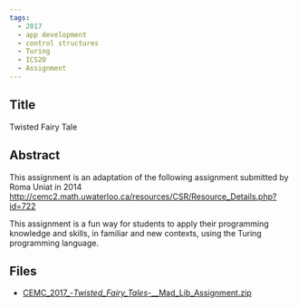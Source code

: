 ```yaml
---
tags:
  - 2017
  - app development
  - control structures
  - Turing
  - ICS2O
  - Assignment
---
```

    
## Title

Twisted Fairy Tale

## Abstract

This assignment is an adaptation of the following assignment submitted by Roma Uniat in 2014
http://cemc2.math.uwaterloo.ca/resources/CSR/Resource_Details.php?id=722

This assignment is a fun way for students to apply their programming knowledge and skills, in familiar and new contexts, using the Turing programming language.

## Files

- [CEMC_2017_-_Twisted_Fairy_Tales_-__Mad_Lib_Assignment.zip](resources/2017/Lynda_Altobelli/CEMC_2017_-_Twisted_Fairy_Tales_-__Mad_Lib_Assignment.zip)
